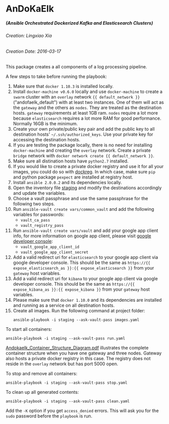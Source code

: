 AnDoKaElk
================================================================================
##### (Ansible Orchestrated Dockerized Kafka and Elasticsearch Clusters)

###### Creation: Lingxiao Xia
###### Creation Date: 2016-03-17

This package creates a all components of a log processing pipeline. 

A few steps to take before running the playbook:

1. Make sure that `docker 1.10.3` is installed locally.
2. Install `docker-machine v0.6.0` locally and use `docker-machine` to create a `swarm` cluster with an `overlay` network `{{ default_network }}`("andofaelk_default")  with at least two instances. One of them will act as the `gateway` and the others as `nodes`. They are treated as the destination hosts. `gateway` requirements at least 1GB ram. `nodes` require a lot more because `elasticsearch` requires a lot more RAM for good performance. Normally 16GB is the minimum.
3. Create your own private/public key pair and add the public key to all destination hosts' `~/.ssh/authorized_keys`. Use your private key for accessing the destination hosts.
4. If you are testing the package locally, there is no need for installing `docker-machine` and creating the `overlay` network. Create a private `bridge` network with `docker network create {{ default_network }}`. 
5. Make sure all distination hosts have `python2.7` installed. 
6. If you would like to create a private docker registry and use it for all your images, you could do so with [dockreg](http://xialingxiao.github.io/dockreg). In which case, make sure `pip` and python package `pexpect` are installed at registry host. 
7. Install `ansible 2.0.0.2` and its dependencies locally.
8. Open the inventory file [staging](staging) and modify the destinations accordingly and update the variables.
9. Choose a vault passphrase and use the same passphrase for the following two steps.
10. Run `ansible-vault create vars/common_vault` and add the following variables for passwords:
    * `vault_ca_pass`
    * `vault_registry_pass`
11. Run `ansible-vault create vars/vault` and add your google app client info, for more information on google app client, please visit [google developer console](https://console.developers.google.com/):
    * `vault_google_app_client_id`
    * `vault_google_app_client_secret`
12. Add a valid redirect uri for `elasticsearch` to your google app client via google developer console. This should be the same as `https://{{ expose_elasticsearch_as }}:{{ expose_elasticsearch }}` from your `gateway` host variables. 
13. Add a valid redirect uri for `kibana` to your google app client via google developer console. This should be the same as `https://{{ expose_kibana_as }}:{{ expose_kibana }}` from your `gateway` host variables. 
14. Please make sure that `docker 1.10.0` and its dependencies are installed and running as a service on all destination hosts.
15. Create all images. Run the following command at project folder:
    ```
    ansible-playbook -i staging --ask-vault-pass images.yaml
    ```

To start all containers:
```
ansible-playbook -i staging --ask-vault-pass run.yaml
```

[Andokaelk_Container_Structure_Diagram.pdf](Andokaelk_Container_Structure_Diagram.pdf) illustrates the complete container structure when you have one gateway and three nodes. Gateway also hosts a private docker registry in this case. The registry does not reside in the `overlay` network but has port 5000 open.

To stop and remove all containers:
```
ansible-playbook -i staging --ask-vault-pass stop.yaml
```

To clean up all generated contents:
```
ansible-playbook -i staging --ask-vault-pass clean.yaml
```

Add the `-K` option if you get `access_denied` errors. This will ask you for the `sudo` password before the `playbook` is run.
